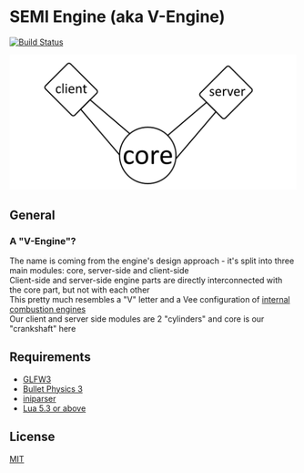 # SEMI Engine (aka V-Engine)

[![Build Status](https://travis-ci.org/BlackPhrase/SEMI.svg)](https://travis-ci.org/BlackPhrase/SEMI)

![V-Engine Logo](docs/venginearch.png?raw=true "V-Engine Logo")

## General

### A "V-Engine"?

The name is coming from the engine's design approach - it's split into three main modules: core, server-side and client-side  
Client-side and server-side engine parts are directly interconnected with the core part, but not with each other  
This pretty much resembles a "V" letter and a Vee configuration of [internal combustion engines](https://en.wikipedia.org/wiki/V_engine)   
Our client and server side modules are 2 "cylinders" and core is our "crankshaft" here

## Requirements

* [GLFW3](https://github.com/glfw/glfw)
* [Bullet Physics 3](https://github.com/bulletphysics/bullet3)
* [iniparser](https://github.com/ndevilla/iniparser)
* [Lua 5.3 or above](https://www.lua.org/download.html)

## License

[MIT](LICENSE)